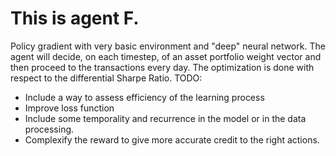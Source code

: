 # This is agent F.

Policy gradient with very basic environment and "deep" neural network.
The agent will decide, on each timestep, of an asset portfolio weight vector and then proceed to the transactions every day. 
The optimization is done with respect to the differential Sharpe Ratio.
TODO:
- Include a way to assess efficiency of the learning process
- Improve loss function
- Include some temporality and recurrence in the model or in the data processing.
- Complexify the reward to give more accurate credit to the right actions.
